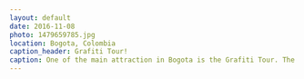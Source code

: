```yaml
---
layout: default
date: 2016-11-08
photo: 1479659785.jpg
location: Bogota, Colombia
caption_header: Grafiti Tour!
caption: One of the main attraction in Bogota is the Grafiti Tour. The guide explained the story of the city through the different street arts around the city. This very one tag 'meuh' has been done by a french man that I met few days later!!
---
```

